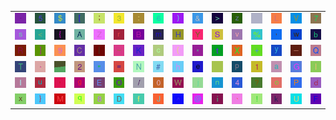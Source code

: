 <table>
<tr>
<td><img src="2D.gif"></td>
<td><img src="35.gif"></td>
<td><img src="24.gif"></td>
<td><img src="5B.gif"></td>
<td><img src="3B.gif"></td>
<td><img src="33.gif"></td>
<td><img src="3A.gif"></td>
<td><img src="36.gif"></td>
<td><img src="29.gif"></td>
<td><img src="26.gif"></td>
<td><img src="3E.gif"></td>
<td><img src="7A.gif"></td>
<td><img src="gr3.gif"></td>
<td><img src="4C.gif"></td>
<td><img src="56.gif"></td>
<td><img src="37.gif"></td>
</tr>
<tr>
<td><img src="73.gif"></td>
<td><img src="3C.gif"></td>
<td><img src="7B.gif"></td>
<td><img src="41.gif"></td>
<td><img src="5A.gif"></td>
<td><img src="72.gif"></td>
<td><img src="42.gif"></td>
<td><img src="6D.gif"></td>
<td><img src="48.gif"></td>
<td><img src="59.gif"></td>
<td><img src="53.gif"></td>
<td><img src="76.gif"></td>
<td><img src="25.gif"></td>
<td><img src="2C.gif"></td>
<td><img src="77.gif"></td>
<td><img src="62.gif"></td>
</tr>
<tr>
<td><img src="52.gif"></td>
<td><img src="5D.gif"></td>
<td><img src="39.gif"></td>
<td><img src="43.gif"></td>
<td><img src="7C.gif"></td>
<td><img src="7E.gif"></td>
<td><img src="4B.gif"></td>
<td><img src="63.gif"></td>
<td><img src="28.gif"></td>
<td><img src="2A.gif"></td>
<td><img src="74.gif"></td>
<td><img src="58.gif"></td>
<td><img src="2B.gif"></td>
<td><img src="79.gif"></td>
<td><img src="5F.gif"></td>
<td><img src="51.gif"></td>
</tr>
<tr>
<td><img src="54.gif"></td>
<td><img src="2E.gif"></td>
<td><img src="gr2.gif"></td>
<td><img src="32.gif"></td>
<td><img src="22.gif"></td>
<td><img src="3D.gif"></td>
<td><img src="4E.gif"></td>
<td><img src="23.gif"></td>
<td><img src="68.gif"></td>
<td><img src="65.gif"></td>
<td><img src="gr1.gif"></td>
<td><img src="70.gif"></td>
<td><img src="31.gif"></td>
<td><img src="61.gif"></td>
<td><img src="47.gif"></td>
<td><img src="6C.gif"></td>
</tr>
<tr>
<td><img src="49.gif"></td>
<td><img src="75.gif"></td>
<td><img src="27.gif"></td>
<td><img src="67.gif"></td>
<td><img src="45.gif"></td>
<td><img src="4F.gif"></td>
<td><img src="2F.gif"></td>
<td><img src="30.gif"></td>
<td><img src="57.gif"></td>
<td><img src="6A.gif"></td>
<td><img src="6E.gif"></td>
<td><img src="34.gif"></td>
<td><img src="3F.gif"></td>
<td><img src="6F.gif"></td>
<td><img src="50.gif"></td>
<td><img src="64.gif"></td>
</tr>
<tr>
<td><img src="78.gif"></td>
<td><img src="7D.gif"></td>
<td><img src="4D.gif"></td>
<td><img src="71.gif"></td>
<td><img src="38.gif"></td>
<td><img src="44.gif"></td>
<td><img src="66.gif"></td>
<td><img src="4A.gif"></td>
<td><img src="5E.gif"></td>
<td><img src="40.gif"></td>
<td><img src="69.gif"></td>
<td><img src="60.gif"></td>
<td><img src="21.gif"></td>
<td><img src="6B.gif"></td>
<td><img src="55.gif"></td>
<td><img src="46.gif"></td>
</tr>
</table>
